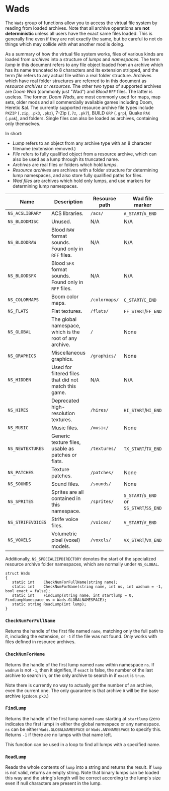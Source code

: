# Wads

The `Wads` group of functions allow you to access the virtual file system by
reading from loaded archives. Note that all archive operations are **not
deterministic** unless all users have the exact same files loaded. This is
generally fine even if they are not exactly the same, but be careful to not do
things which may collide with what another mod is doing.

As a summary of how the virtual file system works, files of various kinds are
loaded from *archives* into a structure of *lumps* and *namespaces*. The term
*lump* in this document refers to any file object loaded from an archive which
has its name truncated to 8 characters and its extension stripped, and the term
*file* refers to any actual file within a real folder structure. Archives which
have real folder structures are referred to in this document as *resource
archives* or *resources*. The other two types of supported archives are *Doom
Wad* (commonly just "Wad") and *Blood* `RFF` files. The latter is useless. The
former, *Doom Wads*, are most commonly used for maps, map sets, older mods and
all commercially available games including Doom, Heretic &al. The currently
supported resource archive file types include `PKZIP` (`.zip`, `.pk3`, `.pkz`),
7-Zip (`.7z`, `.pk7`), BUILD `GRP` (`.grp`), Quake `PAK` (`.pak`), and folders.
Single files can also be loaded as archives, containing only themselves.

In short:

* *Lump* refers to an object from any archive type with an 8 character filename (extension removed.)
* *File* refers to fully qualified object from a resource archive, which can also be used as a lump through its truncated name.
* *Archives* are real files or folders which hold *lumps*.
* *Resource archives* are archives with a folder structure for determining lump namespaces, and also store fully qualified paths for files.
* *Wad files* are archives which hold only lumps, and use markers for determining lump namespaces.

| Name              | Description                                             | Resource path | Wad file marker                          |
| ----              | -----------                                             | ------------- | ---------------                          |
| `NS_ACSLIBRARY`   | ACS libraries.                                          | `/acs/`       | `A_START`/`A_END`                        |
| `NS_BLOODMISC`    | Unused.                                                 | N/A           | N/A                                      |
| `NS_BLOODRAW`     | Blood `RAW` format sounds. Found only in `RFF` files.   | N/A           | N/A                                      |
| `NS_BLOODSFX`     | Blood `SFX` format sounds. Found only in `RFF` files.   | N/A           | N/A                                      |
| `NS_COLORMAPS`    | Boom color maps.                                        | `/colormaps/` | `C_START`/`C_END`                        |
| `NS_FLATS`        | Flat textures.                                          | `/flats/`     | `FF_START`/`FF_END`                      |
| `NS_GLOBAL`       | The global namespace, which is the root of any archive. | `/`           | None                                     |
| `NS_GRAPHICS`     | Miscellaneous graphics.                                 | `/graphics/`  | None                                     |
| `NS_HIDDEN`       | Used for filtered files that did not match this game.   | N/A           | N/A                                      |
| `NS_HIRES`        | Deprecated high-resolution textures.                    | `/hires/`     | `HI_START`/`HI_END`                      |
| `NS_MUSIC`        | Music files.                                            | `/music/`     | None                                     |
| `NS_NEWTEXTURES`  | Generic texture files, usable as patches or flats.      | `/textures/`  | `TX_START`/`TX_END`                      |
| `NS_PATCHES`      | Texture patches.                                        | `/patches/`   | None                                     |
| `NS_SOUNDS`       | Sound files.                                            | `/sounds/`    | None                                     |
| `NS_SPRITES`      | Sprites are all contained in this namespace.            | `/sprites/`   | `S_START`/`S_END` or `SS_START`/`SS_END` |
| `NS_STRIFEVOICES` | Strife voice files.                                     | `/voices/`    | `V_START`/`V_END`                        |
| `NS_VOXELS`       | Volumetric pixel (voxel) models.                        | `/voxels/`    | `VX_START`/`VX_END`                      |

Additionally, `NS_SPECIALZIPDIRECTORY` denotes the start of the specialized
resource archive folder namespaces, which are normally under `NS_GLOBAL`.

```
struct Wads
{
   static int    CheckNumForFullName(string name);
   static int    CheckNumForName(string name, int ns, int wadnum = -1, bool exact = false);
   static int    FindLump(string name, int startlump = 0, FindLumpNamespace ns = Wads.GLOBALNAMESPACE);
   static string ReadLump(int lump);
}
```

### `CheckNumForFullName`

Returns the handle of the first file named `name`, matching only the full path
to it, including the extension, or `-1` if the file was not found. Only works
with files defined in resource archives.

### `CheckNumForName`

Returns the handle of the first lump named `name` within namespace `ns`. If
`wadnum` is not `-1`, then it signifies, if `exact` is false, the number of the
last archive to search in, or the only archive to search in if `exact` is
`true`.

Note there is currently no way to actually *get* the number of an archive, even
the current one. The only guarantee is that archive `0` will be the base
archive (`gzdoom.pk3`.)

### `FindLump`

Returns the handle of the first lump named `name` starting at `startlump` (zero
indicates the first lump) in either the global namespace or any namespace. `ns`
can be either `Wads.GLOBALNAMESPACE` or `Wads.ANYNAMESPACE` to specify this.
Returns `-1` if there are no lumps with that name left.

This function can be used in a loop to find all lumps with a specified name.

### `ReadLump`

Reads the whole contents of `lump` into a string and returns the result. If
`lump` is not valid, returns an empty string. Note that binary lumps can be
loaded this way and the string's length will be correct according to the lump's
size even if null characters are present in the lump.

<!-- EOF -->

